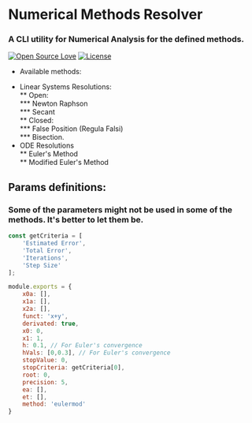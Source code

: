 # Numerical Methods Resolver
### A CLI utility for Numerical Analysis for the defined methods.

[![Open Source Love](https://badges.frapsoft.com/os/v1/open-source.svg?v=102)](https://opensource.org/licenses/MIT)
[![License](https://img.shields.io/badge/license-MIT-blue.svg)](https://github.com/xsahil03x/fancy_on_boarding/blob/master/LICENSE)


- Available methods:

* Linear Systems Resolutions:<br />
** Open:<br />
*** Newton Raphson<br />
*** Secant<br />
** Closed:<br />
*** False Position (Regula Falsi)<br />
*** Bisection.<br />
* ODE Resolutions<br />
** Euler's Method<br />
** Modified Euler's Method<br />


## Params definitions:
### Some of the parameters might not be used in some of the methods. It's better to let them be.
```js
const getCriteria = [
    'Estimated Error',
    'Total Error',
    'Iterations',
    'Step Size'
];

module.exports = {
    x0a: [],
    x1a: [],
    x2a: [],
    funct: 'x+y',
    derivated: true,
    x0: 0,
    x1: 1,
    h: 0.1, // For Euler's convergence 
    hVals: [0,0.3], // For Euler's convergence 
    stopValue: 0,
    stopCriteria: getCriteria[0],
    root: 0,
    precision: 5,
    ea: [],
    et: [],
    method: 'eulermod'
}
```
